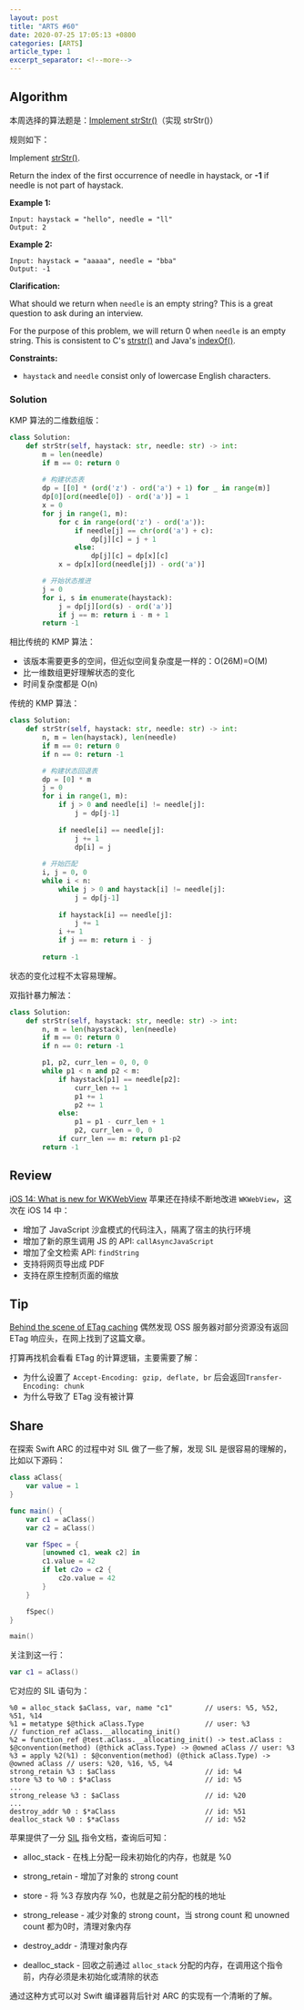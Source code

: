 ```yaml
---
layout: post
title: "ARTS #60"
date: 2020-07-25 17:05:13 +0800
categories: [ARTS]
article_type: 1
excerpt_separator: <!--more-->
---
```



## Algorithm

本周选择的算法题是：[Implement strStr()](https://leetcode.com/problems/implement-strstr/)（实现 strStr()）

<!--more-->

规则如下：

Implement [strStr()](http://www.cplusplus.com/reference/cstring/strstr/).

Return the index of the first occurrence of needle in haystack, or **-1** if needle is not part of haystack.

**Example 1:**

```
Input: haystack = "hello", needle = "ll"
Output: 2
```

**Example 2:**

```
Input: haystack = "aaaaa", needle = "bba"
Output: -1
```

**Clarification:**

What should we return when `needle` is an empty string? This is a great question to ask during an interview.

For the purpose of this problem, we will return 0 when `needle` is an empty string. This is consistent to C's [strstr()](http://www.cplusplus.com/reference/cstring/strstr/) and Java's [indexOf()](https://docs.oracle.com/javase/7/docs/api/java/lang/String.html#indexOf(java.lang.String)).

 

**Constraints:**

- `haystack` and `needle` consist only of lowercase English characters.

### Solution

KMP 算法的二维数组版：

```python
class Solution:
    def strStr(self, haystack: str, needle: str) -> int:
        m = len(needle)
        if m == 0: return 0
        
        # 构建状态表
        dp = [[0] * (ord('z') - ord('a') + 1) for _ in range(m)]
        dp[0][ord(needle[0]) - ord('a')] = 1
        x = 0
        for j in range(1, m):
            for c in range(ord('z') - ord('a')):
                if needle[j] == chr(ord('a') + c):
                    dp[j][c] = j + 1
                else:
                    dp[j][c] = dp[x][c]
            x = dp[x][ord(needle[j]) - ord('a')]

        # 开始状态推进
        j = 0
        for i, s in enumerate(haystack):
            j = dp[j][ord(s) - ord('a')]
            if j == m: return i - m + 1
        return -1
```

相比传统的 KMP 算法：

- 该版本需要更多的空间，但近似空间复杂度是一样的：O(26M)=O(M)
- 比一维数组更好理解状态的变化
- 时间复杂度都是 O(n)

传统的 KMP 算法：

```python
class Solution:
    def strStr(self, haystack: str, needle: str) -> int:
        n, m = len(haystack), len(needle)
        if m == 0: return 0
        if n == 0: return -1

        # 构建状态回退表
        dp = [0] * m
        j = 0
        for i in range(1, m):
            if j > 0 and needle[i] != needle[j]:
                j = dp[j-1]
            
            if needle[i] == needle[j]:
                j += 1
                dp[i] = j
        
        # 开始匹配
        i, j = 0, 0
        while i < n:
            while j > 0 and haystack[i] != needle[j]:
                j = dp[j-1]
            
            if haystack[i] == needle[j]:
                j += 1
            i += 1
            if j == m: return i - j
            
        return -1
```

状态的变化过程不太容易理解。

双指针暴力解法：

```python
class Solution:
    def strStr(self, haystack: str, needle: str) -> int:
        n, m = len(haystack), len(needle)
        if m == 0: return 0
        if n == 0: return -1

        p1, p2, curr_len = 0, 0, 0
        while p1 < n and p2 < m:
            if haystack[p1] == needle[p2]:
                curr_len += 1
                p1 += 1
                p2 += 1
            else:
                p1 = p1 - curr_len + 1
                p2, curr_len = 0, 0
            if curr_len == m: return p1-p2
        return -1
```

## Review

[iOS 14: What is new for WKWebView](https://nemecek.be/blog/32/ios-14-what-is-new-for-wkwebview)
苹果还在持续不断地改进 `WKWebView`，这次在 iOS 14 中：

- 增加了 JavaScript 沙盒模式的代码注入，隔离了宿主的执行环境
- 增加了新的原生调用 JS 的 API: `callAsyncJavaScript`
- 增加了全文检索 API: `findString`
- 支持将网页导出成 PDF
- 支持在原生控制页面的缩放

## Tip

[Behind the scene of ETag caching](https://medium.com/advanced-ios-engineering/behind-the-scene-of-etag-caching-d48ba0946aa5)
偶然发现 OSS 服务器对部分资源没有返回 ETag 响应头，在网上找到了这篇文章。

打算再找机会看看 ETag 的计算逻辑，主要需要了解：

- 为什么设置了 `Accept-Encoding: gzip, deflate, br` 后会返回`Transfer-Encoding: chunk`
- 为什么导致了 ETag 没有被计算

## Share

在探索 Swift ARC 的过程中对 SIL 做了一些了解，发现 SIL 是很容易的理解的，比如以下源码：

```swift
class aClass{
    var value = 1
}

func main() {
    var c1 = aClass()
    var c2 = aClass()

    var fSpec = { 
        [unowned c1, weak c2] in
        c1.value = 42
        if let c2o = c2 {
            c2o.value = 42
        }
    }

    fSpec()
}

main()
```

关注到这一行：

```swift
var c1 = aClass()
```
它对应的 SIL 语句为：
```
%0 = alloc_stack $aClass, var, name "c1"        // users: %5, %52, %51, %14
%1 = metatype $@thick aClass.Type               // user: %3
// function_ref aClass.__allocating_init()
%2 = function_ref @test.aClass.__allocating_init() -> test.aClass : $@convention(method) (@thick aClass.Type) -> @owned aClass // user: %3
%3 = apply %2(%1) : $@convention(method) (@thick aClass.Type) -> @owned aClass // users: %20, %16, %5, %4
strong_retain %3 : $aClass                      // id: %4
store %3 to %0 : $*aClass                       // id: %5
...
strong_release %3 : $aClass                     // id: %20
...
destroy_addr %0 : $*aClass                      // id: %51
dealloc_stack %0 : $*aClass                     // id: %52
```

苹果提供了一分 [SIL](https://github.com/apple/swift/blob/master/docs/SIL.rst) 指令文档，查询后可知：

- alloc_stack - 在栈上分配一段未初始化的内存，也就是 %0

- strong_retain - 增加了对象的 strong count

- store - 将 %3 存放内存 %0，也就是之前分配的栈的地址
- strong_release - 减少对象的 strong count，当 strong count 和 unowned count 都为0时，清理对象内存
- destroy_addr - 清理对象内存
- dealloc_stack -  回收之前通过 `alloc_stack` 分配的内存，在调用这个指令前，内存必须是未初始化或清除的状态

通过这种方式可以对 Swift 编译器背后针对 ARC 的实现有一个清晰的了解。